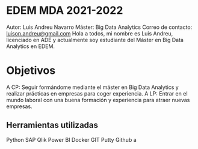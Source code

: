 
# EDEM MDA 2021-2022
Autor: Luis Andreu Navarro
Máster: Big Data Analytics
Correo de contacto: luison.andreu@gmail.com
Hola a todos, mi nombre es Luis Andreu, licenciado en ADE y actualmente  soy estudiante del Máster en Big Data Analytics en EDEM.




# Objetivos 

A CP:
Seguir formándome mediante el máster en Big Data Analytics y realizar prácticas en empresas para coger experiencia.
A LP:
Entrar en el mundo laboral con una buena formación y experiencia para atraer nuevas empresas.


## Herramientas utilizadas
Python
SAP
Qlik
Power BI
Docker
GIT
Putty
Github
a
